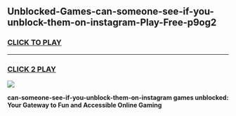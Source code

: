 
## Unblocked-Games-can-someone-see-if-you-unblock-them-on-instagram-Play-Free-p9og2
<h3>
<a href="https://premium76.site?title=can-someone-see-if-you-unblock-them-on-instagram&ref=21A">CLICK TO PLAY</a></h3>
<hr>

<h3>
<a href="https://premium76.site?title=can-someone-see-if-you-unblock-them-on-instagram&ref=21A">CLICK 2 PLAY</a>
  
</h3>

<a href="https://premium76.site?title=can-someone-see-if-you-unblock-them-on-instagram&ref=21A"><img src="https://clearcache.store/games.png"></a>


**can-someone-see-if-you-unblock-them-on-instagram games unblocked: Your Gateway to Fun and Accessible Online Gaming**
